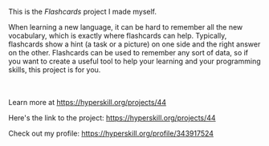 This is the *Flashcards* project I made myself.


<p>When learning a new language, it can be hard to remember all the new vocabulary, which is exactly where flashcards can help. Typically, flashcards show a hint (a task or a picture) on one side and the right answer on the other. Flashcards can be used to remember any sort of data, so if you want to create a useful tool to help your learning and your programming skills, this project is for you.</p><br/><br/>Learn more at <a href="https://hyperskill.org/projects/44?utm_source=ide&utm_medium=ide&utm_campaign=ide&utm_content=project-card">https://hyperskill.org/projects/44</a>

Here's the link to the project: https://hyperskill.org/projects/44

Check out my profile: https://hyperskill.org/profile/343917524